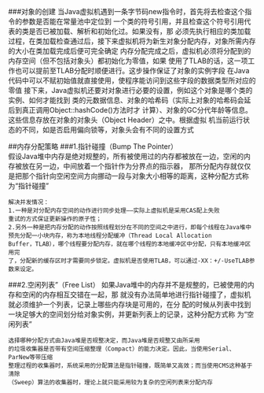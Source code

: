 ###对象的创建
        当Java虚拟机遇到一条字节码new指令时，首先将去检查这个指令的参数是否能在常量池中定位到
    一个类的符号引用，并且检查这个符号引用代表的类是否已被加载、解析和初始化过。如果没有，那
    必须先执行相应的类加载过程，在类加载检查通过后，接下来虚拟机将为新生对象分配内存，对象所需内存的大小在类加载完成后便可完全确定
        内存分配完成之后，虚拟机必须将分配到的内存空间（但不包括对象头）都初始化为零值，如果
    使用了TLAB的话，这一项工作也可以提前至TLAB分配时顺便进行。这步操作保证了对象的实例字段
    在Java代码中可以不赋初始值就直接使用，使程序能访问到这些字段的数据类型所对应的零值
        接下来，Java虚拟机还要对对象进行必要的设置，例如这个对象是哪个类的实例、如何才能找到
    类的元数据信息、对象的哈希码（实际上对象的哈希码会延后到真正调用Object::hashCode()方法时才
    计算）、对象的GC分代年龄等信息。这些信息存放在对象的对象头（Object Header）之中。根据虚拟
    机当前运行状态的不同，如是否启用偏向锁等，对象头会有不同的设置方式

##内存分配策略
###1.指针碰撞（Bump The Pointer）    
        假设Java堆中内存是绝对规整的，所有被使用过的内存都被放在一边，空闲的内存被放在另一边，中间放着一个指针作为分界点的指示器，
    那所分配内存就仅仅是把那个指针向空闲空间方向挪动一段与对象大小相等的距离，这种分配方式称为“指针碰撞”
    
    解决并发情况：
    1.一种是对分配内存空间的动作进行同步处理——实际上虚拟机是采用CAS配上失败
    重试的方式保证更新操作的原子性；
    2.另外一种是把内存分配的动作按照线程划分在不同的空间之中进行，即每个线程在Java堆中预先分配一小块内存，称为本地线程分配缓冲（Thread Local Allocation
    Buffer，TLAB），哪个线程要分配内存，就在哪个线程的本地缓冲区中分配，只有本地缓冲区用完
    了，分配新的缓存区时才需要同步锁定。虚拟机是否使用TLAB，可以通过-XX：+/-UseTLAB参数来设定。

###2.空闲列表”（Free List）
        如果Java堆中的内存并不是规整的，已被使用的内存和空闲的内存相互交错在一起，那
     就没有办法简单地进行指针碰撞了，虚拟机就必须维护一个列表，记录上哪些内存块是可用的，在分
     配的时候从列表中找到一块足够大的空间划分给对象实例，并更新列表上的记录，这种分配方式称
     为“空闲列表”
     
    选择哪种分配方式由Java堆是否规整决定，而Java堆是否规整又由所采用
    的垃圾收集器是否带有空间压缩整理（Compact）的能力决定。因此，当使用Serial、ParNew等带压缩
    整理过程的收集器时，系统采用的分配算法是指针碰撞，既简单又高效；而当使用CMS这种基于清除
    （Sweep）算法的收集器时，理论上就只能采用较为复杂的空闲列表来分配内存